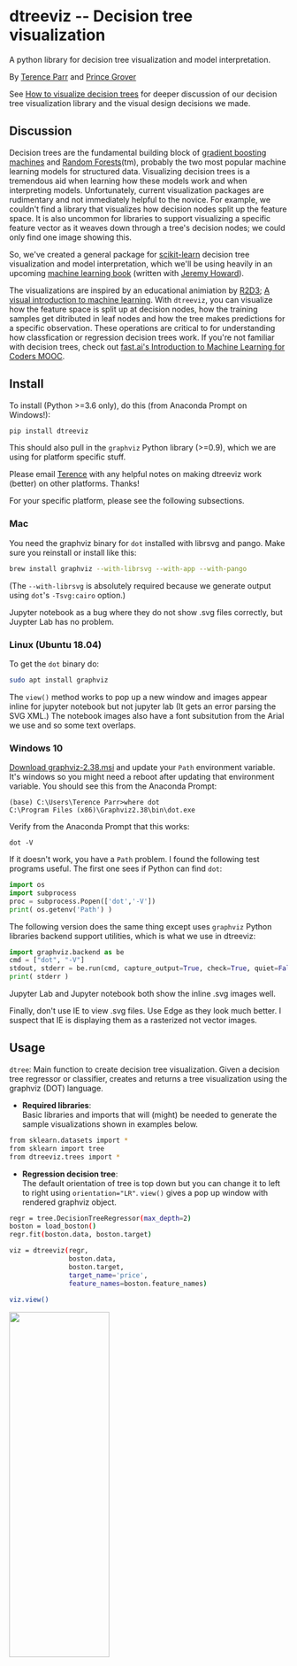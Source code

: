 # dtreeviz -- Decision tree visualization

A python library for decision tree visualization and model interpretation.

By [Terence Parr](http://parrt.cs.usfca.edu) and [Prince Grover](https://www.linkedin.com/in/groverpr)

See [How to visualize decision trees](http://explained.ai/decision-tree-viz/index.html) for deeper discussion of our decision tree visualization library and the visual design decisions we made. 

## Discussion

Decision trees are the fundamental building block of [gradient boosting machines](http://explained.ai/gradient-boosting/index.html) and [Random Forests](https://en.wikipedia.org/wiki/Random_forest)(tm), probably the two most popular machine learning models for structured data.  Visualizing decision trees is a tremendous aid when learning how these models work and when interpreting models.  Unfortunately, current visualization packages are rudimentary and not immediately helpful to the novice. For example, we couldn't find a library that visualizes how decision nodes split up the feature space. It is also uncommon for libraries to support visualizing a specific feature vector as it weaves down through a tree's decision nodes; we could only find one image showing this.

So, we've created a general package for [scikit-learn](https://github.com/scikit-learn/scikit-learn) decision tree visualization and model interpretation, which we'll be using heavily in an upcoming [machine learning book](https://mlbook.explained.ai/) (written with [Jeremy Howard](http://www.fast.ai/about/#jeremy)).

The visualizations are inspired by an educational animiation by [R2D3](http://www.r2d3.us/); [A visual introduction to machine learning](http://www.r2d3.us/visual-intro-to-machine-learning-part-1/). With `dtreeviz`, you can visualize how the feature space is split up at decision nodes, how the training samples get ditributed in leaf nodes and how the tree makes predictions for a specific observation. These operations are critical to for  understanding how classfication or regression decision trees work. If you're not familiar with decision trees, check out [fast.ai's Introduction to Machine Learning for Coders MOOC](http://course.fast.ai/ml).

## Install

To install (Python >=3.6 only), do this (from Anaconda Prompt on Windows!):

```bash
pip install dtreeviz
```

This should also pull in the `graphviz` Python library (>=0.9), which we are using for platform specific stuff.

Please email [Terence](mailto:parrt@cs.usfca.edu) with any helpful notes on making dtreeviz work (better) on other platforms. Thanks! 

For your specific platform, please see the following subsections.

### Mac

You need the graphviz binary for `dot` installed with librsvg and pango. Make sure you reinstall or install like this:

```bash
brew install graphviz --with-librsvg --with-app --with-pango
```

(The `--with-librsvg` is absolutely required because we generate output using `dot`'s `-Tsvg:cairo` option.)

Jupyter notebook as a bug where they do not show .svg files correctly, but Juypter Lab has no problem.

### Linux (Ubuntu 18.04)

To get the `dot` binary do:
 
```bash
sudo apt install graphviz
```

The `view()` method works to pop up a new window and images appear inline for jupyter notebook but not jupyter lab (It gets an error parsing the SVG XML.)  The notebook images also have a font subsitution from the Arial we use and so some text overlaps.

### Windows 10

[Download graphviz-2.38.msi](https://graphviz.gitlab.io/_pages/Download/Download_windows.html) and update your `Path` environment variable. It's windows so you might need a reboot after updating that environment variable.  You should see this from the Anaconda Prompt:

```
(base) C:\Users\Terence Parr>where dot
C:\Program Files (x86)\Graphviz2.38\bin\dot.exe
```

Verify from the Anaconda Prompt that this works:

```
dot -V
```

If it doesn't work, you have a `Path` problem. I found the following test programs useful. The first one sees if Python can find `dot`:

```python
import os
import subprocess
proc = subprocess.Popen(['dot','-V'])
print( os.getenv('Path') )
```

The following version does the same thing except uses `graphviz` Python libraries backend support utilities, which is what we use in dtreeviz:

```python
import graphviz.backend as be
cmd = ["dot", "-V"]
stdout, stderr = be.run(cmd, capture_output=True, check=True, quiet=False)
print( stderr )
```

Jupyter Lab and Jupyter notebook both show the inline .svg images well.

Finally, don't use IE to view .svg files. Use Edge as they look much better. I suspect that IE is displaying them as a rasterized not vector images.

## Usage

`dtree`: Main function to create decision tree visualization. Given a decision tree regressor or classifier, creates and returns a tree visualization using the graphviz (DOT) language.

* **Required libraries**:  
Basic libraries and imports that will (might) be needed to generate the sample visualizations shown in examples below. 
 
```bash
from sklearn.datasets import *
from sklearn import tree
from dtreeviz.trees import *
```

* **Regression decision tree**:   
The default orientation of tree is top down but you can change it to left to right using `orientation="LR"`. `view()` gives a pop up window with rendered graphviz object. 

```bash
regr = tree.DecisionTreeRegressor(max_depth=2)
boston = load_boston()
regr.fit(boston.data, boston.target)

viz = dtreeviz(regr,
               boston.data,
               boston.target,
               target_name='price',
               feature_names=boston.feature_names)
              
viz.view()              
```
  
<img src=testing/samples/boston-TD-2.svg width=60% height=40%>
  
  
* **Classification decision tree**:  
An additional argument of `class_names` giving a mapping of class value with class name is required for classification trees. 

```bash
classifier = tree.DecisionTreeClassifier(max_depth=2)  # limit depth of tree
iris = load_iris()
classifier.fit(iris.data, iris.target)

viz = dtreeviz(classifier, 
               iris.data, 
               iris.target,
               target_name='variety',
              feature_names=iris.feature_names, 
               class_names=["setosa", "versicolor", "virginica"]  # need class_names for classifier
              )  
              
viz.view() 
```

<img src=testing/samples/iris-TD-2.svg width=50% height=30% align="center">

* **Prediction path**:  
Highlights the decision nodes in which the feature value of single observation passed in argument `X` falls. Gives feature values of the observation and highlights features which are used by tree to traverse path. 
  
```bash
regr = tree.DecisionTreeRegressor(max_depth=2)  # limit depth of tree
diabetes = load_diabetes()
regr.fit(diabetes.data, diabetes.target)
X = diabetes.data[np.random.randint(0, len(diabetes.data)),:]  # random sample from training

viz = dtreeviz(regr,
               diabetes.data, 
               diabetes.target, 
               target_name='value', 
               orientation ='LR',  # left-right orientation
               feature_names=diabetes.feature_names,
               X=X)  # need to give single observation for prediction
              
viz.view()  
```
<img src=testing/samples/diabetes-LR-2-X.svg width=100% height=50%>
  
* **Decision tree without scatterplot or histograms for decision nodes**:  
Simple tree without histograms or scatterplots for decision nodes. 
Use argument `fancy=False`  
  
```bash
classifier = tree.DecisionTreeClassifier(max_depth=4)  # limit depth of tree
cancer = load_breast_cancer()
classifier.fit(cancer.data, cancer.target)

viz = dtreeviz(classifier,
              cancer.data,
              cancer.target,
              target_name='cancer',
              feature_names=cancer.feature_names, 
              class_names=["malignant", "benign"],
              fancy=False )  # fance=False to remove histograms/scatterpots from decision nodes
              
viz.view() 
```

<img src=testing/samples/breast_cancer-TD-4-simple.svg width=80% height=60%>


For more examples and different implementations, please see the jupyter [notebook](notebooks/examples.ipynb) full of examples.

## Build guidelines

Install anaconda3 on your system.

### Mac prerequisites

We need `dot` executable to convert graphviz files to images.  Make sure to install using:

```bash
brew install graphviz --with-librsvg --with-app --with-pango
```

### Windows 10 prerequisites

We need `dot` executable to convert graphviz files to images.  From "anaconda prompt":

we need .9 graphviz lib and we get 0.8.4 with this:

```bash
conda install -c conda-forge python-graphviz 
```

so let's do `dot` executable first:

```bash
conda install -c anaconda graphviz
```

which updates:

```bash
    ca-certificates: 2018.03.07-0                     --> 2018.03.07-0         anaconda
    certifi:         2018.4.16-py36_0     conda-forge --> 2018.4.16-py36_0     anaconda
    conda:           4.5.11-py36_0        conda-forge --> 4.5.11-py36_0        anaconda
    graphviz:        2.38-hfd603c8_2                  --> 2.38.0-4             anaconda
    openssl:         1.0.2o-h8ea7d77_0                --> 1.0.2o-h8ea7d77_0    anaconda
    qt:              5.9.5-vc14he4a7d60_0             --> 5.9.5-vc14he4a7d60_0 anaconda [vc14]
```

then let's try:

```bash
pip install -U graphviz
```

Yep, it got 0.9 graphviz lib.

Must still add to path even though anaconda prompt sees it. graphviz does not: `C:\Users\parrt\Anaconda3\Library\bin` on my box.  Do we need a reboot after setting env variable `Path`?  Nope. ok, that one is dot.bat. I [downloaded](https://graphviz.gitlab.io/_pages/Download/Download_windows.html) and updated my Path env var but no luck. Another reboot? Actually try this:

```python
>>> import os
>>> os.getenv('Path')
'C:\\Users\\parrt\\Anaconda3;C:\\Users\\parrt\\Anaconda3\\Library\\mingw-w64\\bin;C:\\Users\\parrt\\Anaconda3\\Library\\usr\\bin;C:\\Users\\parrt\\Anaconda3\\Library\\bin;C:\\Users\\parrt\\Anaconda3\\Scripts;C:\\Users\\parrt\\Anaconda3\\bin;C:\\WINDOWS\\system32;C:\\WINDOWS;C:\\WINDOWS\\System32\\Wbem;C:\\WINDOWS\\System32\\WindowsPowerShell\\v1.0\\;C:\\Program Files (x86)\\Windows Kits\\8.1\\Windows Performance Toolkit\\;C:\\Program Files\\Git\\cmd;C:\\Program Files\\dotnet\\;C:\\WINDOWS\\System32\\OpenSSH\\;C:\\Users\\parrt\\AppData\\Local\\Microsoft\\WindowsApps;\\Microsoft.NET\\Framework64\\v3.5;C:\\Program Files\\dotnet\\sdk\\2.0.0\\Sdks;C:\\Windows\\Microsoft.NET\\Framework\\v4.0.30319;C:\\Users\\parrt\\Anaconda3\\Library\\bin;C:\\Program Files (x86)\\Graphviz2.38\\bin;'
>>> import subprocess
>>> proc = subprocess.Popen(['dot','-V'])
dot - graphviz version 2.38.0 (20140413.2041)
```

So why doesn't graphviz see this?

```python
import os
import subprocess
proc = subprocess.Popen(['dot','-V'])
print( os.getenv('Path') )
```

or

```python
import graphviz.backend as be
cmd = ["dot", "-V"]
stdout, stderr = be.run(cmd, capture_output=True, check=True, quiet=False)
print( stderr )
```

Wow. that worked. ok. try outside jupyter notebook.  This works!!!

```
from sklearn.datasets import *
from sklearn import tree
from dtreeviz.trees import *

regr = tree.DecisionTreeRegressor(max_depth=2)
boston = load_boston()
regr.fit(boston.data, boston.target)

viz = dtreeviz(regr,
               boston.data,
               boston.target,
               target_name='price',
               feature_names=boston.feature_names)
              
viz.view()
```

Except for it looks like .png and the >= is wrong chars.

Make sure `set.py` run from anaconda prompt.

Wow. Don't use IE to view .svg. Use Edge for sure. IE makes a png.


### Linux (Ubuntu) prerequisites

To get the `dot` binary do:
 
```bash
sudo apt install graphviz
```

Then get the Python library, which we are using for platform specific stuff:

```
pip install graphviz
```

The `view()` method works to pop up a new window and images appear in line for jupyter  notebook but not jupyter lab (It gets an error parsing the SVG XML.)

### Install dtreeviz locally

To push the `dtreeviz` library to your local egg cache (force updates).

Make sure `set.py` run from anaconda prompt.

 
```bash 
python setup.py install -f
```

E.g., on Terence's box, it add `/Users/parrt/anaconda3/lib/python3.6/site-packages/dtreeviz-0.2-py3.6.egg`.


